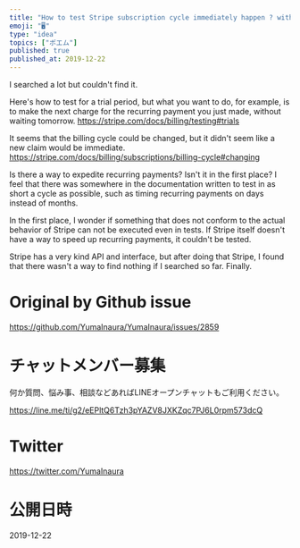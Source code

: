 ```yaml
---
title: "How to test Stripe subscription cycle immediately happen ? without wai"
emoji: "🖥"
type: "idea"
topics: ["ポエム"]
published: true
published_at: 2019-12-22
---
```


I searched a lot but couldn't find it.

Here's how to test for a trial period, but what you want to do, for example, is to make the next charge for the recurring payment you just made, without waiting tomorrow.
https://stripe.com/docs/billing/testing#trials

It seems that the billing cycle could be changed, but it didn't seem like a new claim would be immediate.
https://stripe.com/docs/billing/subscriptions/billing-cycle#changing

Is there a way to expedite recurring payments? Isn't it in the first place?
I feel that there was somewhere in the documentation written to test in as short a cycle as possible, such as timing recurring payments on days instead of months.

In the first place, I wonder if something that does not conform to the actual behavior of Stripe can not be executed even in tests.
If Stripe itself doesn't have a way to speed up recurring payments, it couldn't be tested.

Stripe has a very kind API and interface, but after doing that Stripe, I found that there wasn't a way to find nothing if I searched so far. Finally.

# Original by Github issue

https://github.com/YumaInaura/YumaInaura/issues/2859








<!-- Update From Qiita API -->

# チャットメンバー募集


何か質問、悩み事、相談などあればLINEオープンチャットもご利用ください。

https://line.me/ti/g2/eEPltQ6Tzh3pYAZV8JXKZqc7PJ6L0rpm573dcQ





# Twitter


https://twitter.com/YumaInaura


<!-- Update From Qiita API -->



# 公開日時

2019-12-22
